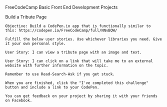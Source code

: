 FreeCodeCamp Basic Front End Development Projects

Build a Tribute Page

    Objective: Build a CodePen.io app that is functionally similar to this: https://codepen.io/FreeCodeCamp/full/NNvBQW/
    
    Fulfill the below user stories. Use whichever libraries you need. Give it your own personal style.
    
    User Story: I can view a tribute page with an image and text.
    
    User Story: I can click on a link that will take me to an external website with further information on the topic.
    
    Remember to use Read-Search-Ask if you get stuck.
    
    When you are finished, click the "I've completed this challenge" button and include a link to your CodePen.
    
    You can get feedback on your project by sharing it with your friends on Facebook.
